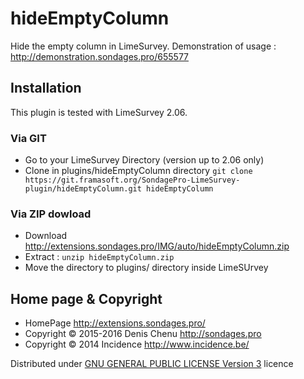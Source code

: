 # hideEmptyColumn #

Hide the empty column in LimeSurvey. Demonstration of usage : <http://demonstration.sondages.pro/655577>

## Installation

This plugin is tested with LimeSurvey 2.06.

### Via GIT
- Go to your LimeSurvey Directory (version up to 2.06 only)
- Clone in plugins/hideEmptyColumn directory `git clone https://git.framasoft.org/SondagePro-LimeSurvey-plugin/hideEmptyColumn.git hideEmptyColumn`

### Via ZIP dowload
- Download <http://extensions.sondages.pro/IMG/auto/hideEmptyColumn.zip>
- Extract : `unzip hideEmptyColumn.zip`
- Move the directory to  plugins/ directory inside LimeSUrvey

## Home page & Copyright
- HomePage <http://extensions.sondages.pro/>
- Copyright © 2015-2016 Denis Chenu <http://sondages.pro>
- Copyright © 2014 Incidence <http://www.incidence.be/>

Distributed under [GNU GENERAL PUBLIC LICENSE Version 3](https://gnu.org/licenses/gpl-3.0.txt) licence
